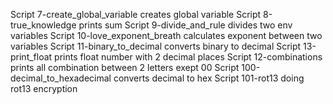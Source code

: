 Script 7-create_global_variable creates global variable
Script 8-true_knowledge prints sum
Script 9-divide_and_rule divides two env variables
Script 10-love_exponent_breath calculates exponent between two variables
Script 11-binary_to_decimal converts binary to decimal
Script 13-print_float prints float number with 2 decimal places
Script 12-combinations prints all combination between 2 letters exept 00
Script 100-decimal_to_hexadecimal converts decimal to hex
Script 101-rot13 doing rot13 encryption
